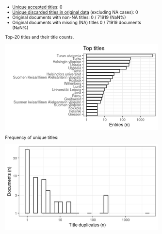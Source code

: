 -   [Unique accepted titles](output.tables/title_accepted.csv): 0
-   [Unique discarded titles in original
    data](output.tables/title_discarded.csv) (excluding NA cases): 0
-   Original documents with non-NA titles: 0 / 71919 (NaN%)
-   Original documents with missing (NA) titles 0 / 71919 documents
    (NaN%)

Top-20 titles and their title counts.

![plot of chunk summarytitle](figure/summarytitle-4.png)

Frequency of unique titles:

![plot of chunk uniquetitles](figure/uniquetitles-4.png)
